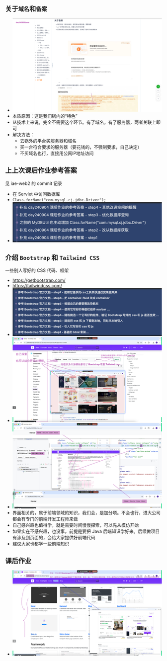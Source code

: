 ## 关于`域名`和`备案`
- ![img.png](img.png)
- 本质原因：这是我们锅内的“特色”
- 从技术上来说，完全不需要这个环节。有了域名，有了服务器，两者关联上即可
- 解决方法：
  - 去锅外的平台买服务器和域名
  - 买一台符合要求的服务器（要花钱的，不强制要求，自己决定）
  - 不买域名也行，直接用公网IP地址访问

## 上上次课后作业参考答案
见 iae-web2 的 commit 记录
- 在 Servlet 中访问数据库
- `Class.forName("com.mysql.cj.jdbc.Driver");`
- ![img_1.png](img_1.png)

## 介绍 `Bootstrap` 和 `Tailwind CSS`
一些别人写好的 CSS 代码、框架
- https://getbootstrap.com/
- https://tailwindcss.com/
- ![img_2.png](img_2.png)
- ![img_3.png](img_3.png)
- ![img_4.png](img_4.png)
- 界面相关的，属于前端领域的知识，我们会，是加分项。不会也行，进大公司都会有专门的前端开发工程师来做
- 自己感兴趣也值得学，就是需要时间慢慢探索，可以先从模仿开始
- 如果实在不感兴趣，也没事。前提是要把 Java 后端知识学好来。后续做项目有涉及到页面的，会给大家提供好前端代码
- 建议大家也都学一些前端知识

## 课后作业
- ![img_5.png](img_5.png)